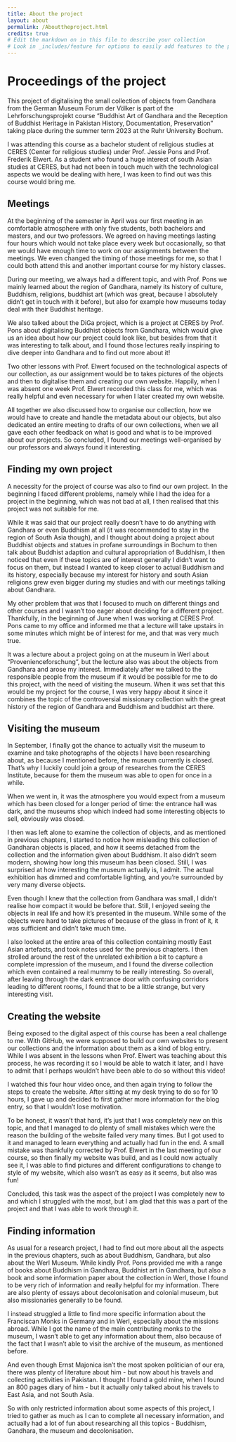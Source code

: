 ```yaml
---
title: About the project
layout: about
permalink: /Abouttheproject.html
credits: true
# Edit the markdown on in this file to describe your collection
# Look in _includes/feature for options to easily add features to the page
---
```


# Proceedings of the project
This project of digitalising the small collection of objects from Gandhara from the German
Museum Forum der Völker is part of the Lehrforschungsprojekt course “Buddhist Art of Gandhara and the Reception of Buddhist Heritage in Pakistan History, Documentation, Preservation” taking place during the summer term 2023 at the Ruhr University Bochum. 

I was attending this course as a bachelor student of religious studies at CERES (Center for religious studies) under Prof. Jessie Pons and Prof. Frederik Elwert. As a student who found a huge interest of south Asian studies at CERES, but had not been in touch much with the technological aspects we would be dealing with here, I was keen to find out was this course would bring me.

## Meetings
At the beginning of the semester in April was our first meeting in an comfortable atmosphere with only five students, both bachelors and masters, and our two professors. We agreed on having meetings lasting four hours which would not take place every week but occasionally, so that we would have enough time to work on our assignments between the meetings. We even changed the timing of those meetings for me, so that I could both attend this and another important course for my history classes.

During our meeting, we always had a different topic, and with Prof. Pons we mainly learned about  the region of Gandhara, namely its history of culture, Buddhism, religions, buddhist art (which was great, because I absolutely didn’t get in touch with it before), but also for example how museums today deal with their Buddhist heritage. 

We also talked about the DiGa project, which is a project at CERES by Prof. Pons about digitalising Buddhist objects from Gandhara, which would give us an idea about how our project could look like, but besides from that it was interesting to talk about, and I found those lectures really inspiring to dive deeper into Gandhara and to find out more about it! 

Two other lessons with Prof. Elwert focused on the technological aspects of our collection, as our assignment would be to takes pictures of the objects and then to digitalise them and creating our own website. Happily, when I was absent one week Prof. Elwert recorded this class for me, which was really helpful and even necessary for when I later created my own website. 

All together we also discussed how to organise our collection, how we would have to create and handle the metadata about our objects, but also dedicated an entire meeting to drafts of our own collections, when we all gave each other feedback on what is good and what is to be improved about our projects. 
So concluded, I found our meetings well-organised by our professors and always found it interesting.

## Finding my own project 
A necessity for the project of course was also to find our own project. In the beginning I faced different problems, namely while I had the idea for a project in the beginning, which was not bad at all, I then realised that this project was not suitable for me. 

While it was said that our project really doesn’t have to do anything with Gandhara or even Buddhism at all (it was recommended to stay in the region of South Asia though), and I thought about doing a project about Buddhist objects and statues in profane surroundings in Bochum to then talk about Buddhist adaption and cultural appropriation of Buddhism, I then noticed that even if these topics are of interest generally I didn’t want to focus on them, but instead I wanted to keep closer to actual Buddhism and its history, especially because my interest for history and south Asian religions grew even bigger during my studies and with our meetings talking about Gandhara.

My other problem that was that I focused to much on different things and other courses and I wasn’t too eager about deciding for a different project. Thankfully, in the beginning of June when I was working at CERES Prof. Pons came to my office and informed me that a lecture will take upstairs in some minutes which might be of interest for me, and that was very much true. 

It was a lecture about a project going on at the museum in Werl about “Provenienceforschung“, but the lecture also was about the objects from Gandhara and arose my interest. 
Immediately after we talked to the responsible people from the museum if it would be possible for me to do this project, with the need of visiting the museum. When it was set that this would be my project for the course, I was very happy about it since it combines the topic of the controversial missionary collection with the great history of the region of Gandhara and Buddhism and buddhist art there.

## Visiting the museum 
In September, I finally got the chance to actually visit the museum to examine and take photographs of the objects I have been researching about, as because I mentioned before, the museum currently is closed. That’s why I luckily could join a group of researches from the CERES Institute, because for them the museum was able to open for once in a while.

When we went in, it was the atmosphere you would expect from a museum which has been closed for a longer period of time: the entrance hall was dark, and the museums shop which indeed had some interesting objects to sell, obviously was closed. 

I then was left alone to examine the collection of objects, and as mentioned in previous chapters, I started to notice how misleading this collection of Gandharan objects is placed, and how it seems detached from the collection and the information given about Buddhism. It also didn’t seem modern, showing how long this museum has been closed. Still, I was surprised at how interesting the museum actually is, I admit. The actual exhibition has dimmed and comfortable lighting, and you’re surrounded by very many diverse objects. 

Even though I knew that the collection from Gandhara was small, I didn’t realise how compact it would be before that. Still, I enjoyed seeing the objects in real life and how it’s presented in the museum. While some of the objects were hard to take pictures of because of the glass in front of it, it was sufficient and didn’t take much time. 

I also looked at the entire area of this collection containing mostly East Asian artefacts, and took notes used for the previous chapters. I then strolled around the rest of the unrelated exhibition a bit to capture a complete impression of the museum, and I found the diverse collection which even contained a real mummy to be really interesting. So overall, after leaving through the dark entrance door with confusing corridors leading to different rooms, I found that to be a little strange, but very interesting visit.

## Creating the website
Being exposed to the digital aspect of this course has been a real challenge to me. With GitHub, we were supposed to build our own websites to present our collections and the information about them as a kind of blog entry. 
While I was absent in the lessons when Prof. Elwert was teaching about this process, he was recording it so I would be able to watch it later, and I have to admit that I perhaps wouldn’t have been able to do so without this video! 

I watched this four hour video once, and then again trying to follow the steps to create the website. After sitting at my desk trying to do so for 10 hours, I gave up and decided to first gather more information for the blog entry, so that I wouldn’t lose motivation.

To be honest, it wasn’t that hard, it’s just that I was completely new on this topic, and that I managed to do plenty of small mistakes which were the reason the building of the website failed very many times. But I got used to it and managed to learn everything and actually had fun in the end. A small mistake was thankfully corrected by Prof. Elwert in the last meeting of our course, so then finally my website was build, and as I could now actually see it, I was able to find pictures and different configurations to change to style of my website, which also wasn’t as easy as it seems, but also was fun! 

Concluded, this task was the aspect of the project I was completely new to and which I struggled with the most, but I am glad that this was a part of the project and that I was able to work through it.

## Finding information 
As usual for a research project, I had to find out more about all the aspects in the previous chapters, such as about Buddhism, Gandhara, but also about the Werl Museum. 
While kindly Prof. Pons provided me with a range of books about Buddhism in Gandhara, Buddhist art in Gandhara, but also a book and some information paper about the collection in Werl, those I found to be very rich of information and really helpful for my information. There are also plenty of essays about decolonisation and colonial museum, but also missionaries generally to be found. 

I instead struggled a little to find more specific information about the Franciscan Monks in Germany and in Werl, especially about the missions abroad. While I got the name of the main contributing monks to the museum, I wasn’t able to get any information about them, also because of the fact that I wasn’t able to visit the archive of the museum, as mentioned before.  

And even though Ernst Majonica isn’t the most spoken politician of our era, there was plenty of literature about him - but now about his travels and collecting activities in Pakistan. I thought I found a gold mine, when I found an 800 pages diary of him - but it actually only talked about his travels to East Asia, and not South Asia. 

So with only restricted information about some aspects of this project, I tried to gather as much as I can to complete all necessary information, and actually had a lot of fun about researching all this topics - Buddhism, Gandhara, the museum and decolonisation.

